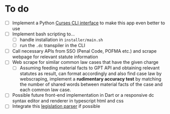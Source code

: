 # To do

- [ ] Implement a Python [Curses CLI interface](https://docs.python.org/3/howto/curses.html) to make this app even better to use
- [ ] Implement bash scripting to... 
    - [ ] handle installation in `installer/main.sh`
    - [ ] run the `.dc` transpiler in the CLI
- [ ] Call necessary APIs from SSO (Penal Code, POFMA etc.) and scrape webpage for relevant statute information
- [ ] Web scrape for similar common law cases that have the given charge
    - [ ] Assuming feeding material facts to GPT API and obtaining relevant statutes as result, can format accordingly and also find case law by webscraping, implement a **rudimentary accuracy test** by matching the number of shared words between material facts of the case and each common law case.
- [ ] Possible future front-end implementation in Dart or a responsive dc syntax editor and renderer in typescript html and css
- [ ] Integrate this [legislation parser](https://github.com/YongJieYongJie/SSOjs) if possible
